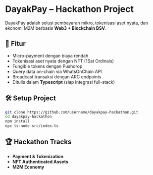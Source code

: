 # DayakPay – Hackathon Project

DayakPay adalah solusi pembayaran mikro, tokenisasi aset nyata, dan ekonomi M2M berbasis **Web3 + Blockchain BSV**.

## 🚀 Fitur
- Micro-payment dengan biaya rendah
- Tokenisasi aset nyata dengan NFT (1Sat Ordinals)
- Fungible tokens dengan Pushdrop
- Query data on-chain via WhatsOnChain API
- Broadcast transaksi dengan ARC endpoints
- Ditulis dalam **Typescript** (siap integrasi full-stack)

## 🛠️ Setup Project
```bash
git clone https://github.com/username/dayakpay-hackathon.git
cd dayakpay-hackathon
npm install
npx ts-node src/index.ts
```

## 🏆 Hackathon Tracks
- **Payment & Tokenization**
- **NFT Authenticated Assets**
- **M2M Economy**
